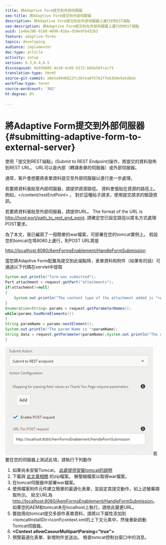 ```yaml
---
title: 將Adaptive Form提交到外部伺服器
seo-title: 將Adaptive Form提交到外部伺服器
description: 將Adaptive Form提交到在外部伺服器上運行的REST端點
seo-description: 將Adaptive Form提交到在外部伺服器上運行的REST端點
uuid: 1a46e206-6188-4096-816a-d59e9fb43263
feature: adaptive-forms
topics: developing
audience: implementer
doc-type: article
activity: setup
version: 6.3,6.4,6.5
discoiquuid: 9e936885-4e10-4c05-b572-b8da56fcac73
translation-type: tm+mt
source-git-commit: a0e5a99408237c367ea075762ffeb3b9e9a5d8eb
workflow-type: tm+mt
source-wordcount: '362'
ht-degree: 0%

---
```



# 將Adaptive Form提交到外部伺服器 {#submitting-adaptive-form-to-external-server}

使用「提交到REST端點」(Submit to REST Endpoint)操作，將提交的資料發佈到REST URL。 URL可以是內部（轉譯表單的伺服器）或外部伺服器。

通常，客戶會想要將表單資料提交至外部伺服器以進行進一步處理。

若要將資料張貼至內部伺服器，請提供資源路徑。 資料會張貼在資源的路徑上。 例如，&lt;/content/restEndPoint> 。 對於這種帖子請求，使用提交請求的驗證資訊。

若要將資料張貼至外部伺服器，請提供URL。 The format of the URL is <http://host:port/path_to_rest_end_point>. 請確定您已設定路徑以匿名方式處理POST要求。

為了本文，我已編寫了一個簡單的war檔案，可部署在您的tomcat實例上。 假設您的tomcat在埠8080上運行，則POST URL將是

<http://localhost:8080/AemFormsEnablement/HandleFormSubmission>

當您將Adaptive Form配置為提交到此端點時，表單資料和附件（如果有的話）可通過以下代碼在servlet中提取

```java
System.out.println("form was submitted");
Part attachment = request.getPart("attachments");
if(attachment!=null)
{
    System.out.println("The content type of the attachment added is "+attachment.getContentType());
}
Enumeration<String> params = request.getParameterNames();
while(params.hasMoreElements())
{
String paramName = params.nextElement();
System.out.println("The param Name is "+paramName);
String data = request.getParameter(paramName);System.out.println("The data  is "+data);
}
```

![formsubmission](assets/formsubmission.gif)若要在您的伺服器上測試此項，請執行下列動作

1. 如果尚未安裝Tomcat。 [此處提供安裝tomcat的說明](https://helpx.adobe.com/experience-manager/kt/forms/using/preparing-datasource-for-form-data-model-tutorial-use.html)
1. 下載與 [此文章相關](assets/aemformsenablement.zip) 的zip檔案。 解壓縮檔案以取得war檔案。
1. 在tomcat伺服器中部署war檔案。
1. 使用檔案附件元件建立簡單的最適化表單，並設定其提交動作，如上述螢幕擷取所示。 貼文URL為 <http://localhost:8080/AemFormsEnablement/HandleFormSubmission>。 如果您的AEM和tomcat未在localhost上執行，請依此變更URL。
1. 要啟用向tomcat提交多部件表單資料，請將以下屬性添加到&lt;tomcatInstallDir>\conf\context.xml的上下文元素中，然後重新啟動Tomcat伺服器。
1. **&lt;Context allowCasourMultipartParsing=&quot;true&quot;>**
1. 預覽最適化表單、新增附件並送出。 檢查tomcat控制台窗口中的消息。

